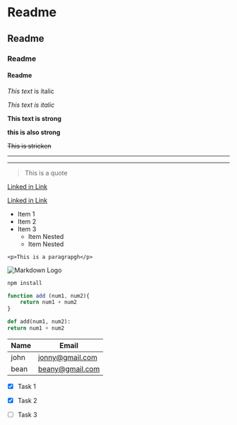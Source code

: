 
# Readme
## Readme
### Readme
#### Readme



*This text* is italic

_This text is italic_

**This text is strong**

__this is also strong__

~~This is stricken~~

<!-- Horizontal Rule -->

---

___

<!-- block quote -->

> This is  a quote

<!-- Links -->

[Linked in Link](james@Linkedinn.com)

[Linked in Link](james@Linkedinn.com "Title")

* Item 1 
* Item 2
* Item 3
    * Item Nested
    * Item Nested


`<p>This is a paragrapgh</p>`

![Markdown Logo](https://markdown-here.com/img/icon256.png)


```bash
npm install
```

```javascript
function add (num1, num2){
    return num1 + num2
}
```
```python
def add(num1, num2):
return num1 + num2
```


<!-- Tables -->
|Name   | Email |
| ---- | -------|
| john | jonny@gmail.com|
| bean| beany@gmail.com|

<!-- Task Lists -->

* [x] Task 1
* [x] Task 2
* [ ] Task 3

